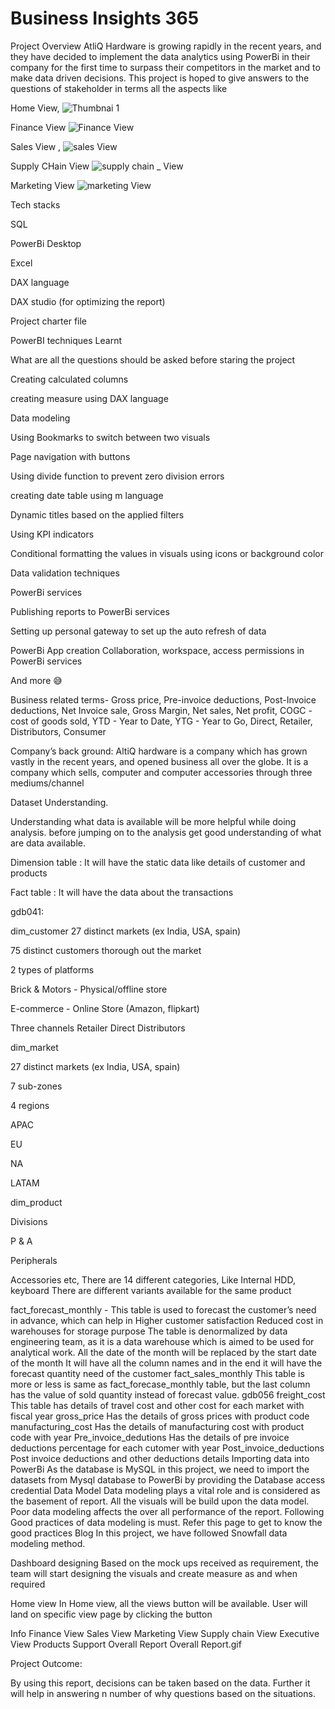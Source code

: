 Business Insights 365
=

Project Overview
AtliQ Hardware is growing rapidly in the recent years, and they have decided to implement the data analytics using PowerBi in their company for the first time to surpass their competitors in the market and to make data driven decisions. This project is hoped to give answers to the questions of stakeholder in terms all the aspects like 

Home View,
![Thumbnai 1](https://github.com/amit-bagade/BI-360/assets/160107089/93ddd352-06b1-4551-aba3-1cdfb954d1a6)

Finance View 
![Finance View](https://github.com/amit-bagade/BI-360/assets/160107089/a5f4f774-2072-4780-938c-cc2365263c85)

 Sales View , 
![sales View](https://github.com/amit-bagade/BI-360/assets/160107089/bf123446-a7d9-4fd4-9a71-03b0234f4613)

Supply CHain View
![supply chain _  View](https://github.com/amit-bagade/BI-360/assets/160107089/144142c0-fef8-4a16-85a5-4c310b6e9f9b)

Marketing View
![marketing View](https://github.com/amit-bagade/BI-360/assets/160107089/61637ce8-b1fd-4d9d-ad93-b4bebf842264)


Tech stacks

SQL

PowerBi Desktop

Excel

DAX language

DAX studio (for optimizing the report)

Project charter file

PowerBI techniques Learnt

What are all the questions should be asked before staring the project

Creating calculated columns

creating measure using DAX language

Data modeling

Using Bookmarks to switch between two visuals

Page navigation with buttons

Using divide function to prevent zero division errors

creating date table using m language

Dynamic titles based on the applied filters

Using KPI indicators

Conditional formatting the values in visuals using icons or background color

Data validation techniques

PowerBi services

Publishing reports to PowerBi services

Setting up personal gateway to set up the auto refresh of data

PowerBi App creation
Collaboration, workspace, access permissions in PowerBi services

And more 😅



Business related terms-
Gross price,
Pre-invoice deductions,
Post-Invoice deductions,
Net Invoice sale,
Gross Margin,
Net sales,
Net profit,
COGC - cost of goods sold,
YTD - Year to Date,
YTG - Year to Go,
Direct,
Retailer,
Distributors,
Consumer

Company’s back ground:
AltiQ hardware is a company which has grown vastly in the recent years, and opened business all over the globe. It is a company which sells, computer and computer accessories through three mediums/channel


Dataset Understanding.

Understanding what data is available will be more helpful while doing analysis. before jumping on to the analysis get good understanding of what are data available.

Dimension table : It will have the static data like details of customer and products

Fact table : It will have the data about the transactions

gdb041:

dim_customer
27 distinct markets (ex India, USA, spain)

75 distinct customers thorough out the market

2 types of platforms

Brick & Motors - Physical/offline store

E-commerce - Online Store (Amazon, flipkart)

Three channels
Retailer
Direct
Distributors

dim_market

27 distinct markets (ex India, USA, spain)

7 sub-zones

4 regions

APAC

EU

NA

LATAM

dim_product

Divisions

P & A

Peripherals

Accessories
etc, 
There are 14 different categories, Like Internal HDD, keyboard
There are different variants available for the same product

fact_forecast_monthly -
This table is used to forecast the customer’s need in advance, which can help in
Higher customer satisfaction
Reduced cost in warehouses for storage purpose
The table is denormalized by data engineering team, as it is a data warehouse which is aimed to be used for analytical work.
All the date of the month will be replaced by the start date of the month
It will have all the column names and in the end it will have the forecast quantity need of the customer
fact_sales_monthly
This table is more or less is same as fact_forecase_monthly table, but the last column has the value of sold quantity instead of forecast value.
gdb056
freight_cost
This table has details of travel cost and other cost for each market with fiscal year
gross_price
Has the details of gross prices with product code
manufacturing_cost
Has the details of manufacturing cost with product code with year
Pre_invoice_dedutions
Has the details of pre invoice deductions percentage for each cutomer with year
Post_invoice_deductions
Post invoice deductions and other deductions details
Importing data into PowerBi
As the database is MySQL in this project, we need to import the datasets from Mysql database to PowerBi by providing the Database access credential
Data Model
Data modeling plays a vital role and is considered as the basement of report. All the visuals will be build upon the data model.
Poor data modeling affects the over all performance of the report.
Following Good practices of data modeling is must. Refer this page to get to know the good practices Blog
In this project, we have followed Snowfall data modeling method.


Dashboard designing
Based on the mock ups received as requirement, the team will start designing the visuals and create measure as and when required

Home view
In Home view, all the views button will be available. User will land on specific view page by clicking the button

Info
Finance View
Sales View
Marketing View
Supply chain View
Executive View
Products
Support
Overall Report
Overall Report.gif


Project Outcome:

By using this report, decisions can be taken based on the data. Further it will help in answering n number of why questions based on the situations.
